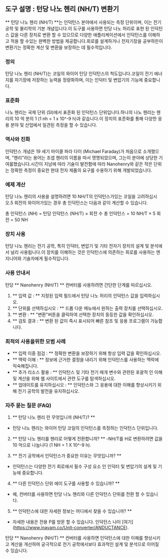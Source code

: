 ## 도구 설명 : 턴당 나노 헨리 (NH/T) 변환기

** 턴당 나노 헨리 (NH/T) **는 인덕턴스 분야에서 사용되는 측정 단위이며, 이는 전기 공학 및 물리학의 기본 개념입니다.이 도구를 사용하면 턴당 나노 허리로 표현 된 인덕턴스 값을 다른 장치로 변환 할 수 있으므로 다양한 애플리케이션에서 인덕턴스를 이해하고 적용 할 수있는 완벽한 방법을 제공합니다.회로를 설계하거나 전자기장을 공부하든이 변환기는 정확한 계산 및 변환을 보장하는 데 필수적입니다.

### 정의

턴당 나노 헨리 (NH/T)는 코일의 와이어 턴당 인덕턴스의 척도입니다.코일이 전기 에너지를 자기장에 저장하는 능력을 정량화하며, 이는 인덕터 및 변압기의 기능에 중요합니다.

### 표준화

나노 헨리는 국제 단위 (SI)에서 표준화 된 인덕턴스 단위입니다.하나의 나노 헨리는 헨리의 10 억 분의 1 (1 nh = 1 x 10^-9 h)과 같습니다.이 장치의 표준화를 통해 다양한 응용 분야 및 산업에서 일관된 측정을 할 수 있습니다.

### 역사와 진화

인덕턴스 개념은 19 세기 마이클 파라 다이 (Michael Faraday)가 처음으로 소개했으며, "헨리"라는 용어는 조셉 헨리의 이름을 따서 명명되었으며, 그는이 분야에 상당한 기여를했습니다.시간이 지남에 따라 기술이 발전함에 따라 Nanohenry와 같은 작은 단위는 정확한 측정이 중요한 현대 전자 제품의 요구를 수용하기 위해 개발되었습니다.

### 예제 계산

턴당 나노 헨리의 사용을 설명하려면 10 NH/T의 인덕턴스가있는 코일을 고려하십시오.5 회전의 와이어가있는 경우 총 인덕턴스는 다음과 같이 계산할 수 있습니다.

총 인덕턴스 (NH) = 턴당 인덕턴스 (NH/T) × 회전 수
총 인덕턴스 = 10 NH/T × 5 회전 = 50 NH

### 장치 사용

턴당 나노 헨리는 전기 공학, 특히 인덕터, 변압기 및 기타 전자기 장치의 설계 및 분석에서 널리 사용됩니다.이 장치를 이해하는 것은 인덕턴스에 의존하는 회로를 사용하는 엔지니어와 기술자에게 필수적입니다.

### 사용 안내서

턴당 ** Nanohenry (NH/T) ** 컨버터를 사용하려면 간단한 단계를 따르십시오.

1. ** 입력 값 : ** 지정된 입력 필드에서 턴당 나노 허리의 인덕턴스 값을 입력하십시오.
2. ** 단위를 선택하십시오 : ** 드롭 다운 메뉴에서 원하는 출력 장치를 선택하십시오.
3. ** 변환 : ** "변환"버튼을 클릭하여 선택한 장치의 동등한 값을 확인하십시오.
4. ** 검토 결과 : ** 변환 된 값이 즉시 표시되어 빠른 참조 및 응용 프로그램이 가능합니다.

### 최적의 사용을위한 모범 사례

- ** 입력 이중 점검 : ** 정확한 변환을 보장하기 위해 항상 입력 값을 확인하십시오.
- ** 맥락 이해 : ** 정보에 근거한 결정을 내리기 위해 인덕턴스를 사용하는 맥락에 익숙해집니다.
- ** 추가 리소스 활용 : ** 인덕턴스 및 기타 전기 매개 변수와 관련된 포괄적 인 이해 및 계산을 위해 웹 사이트에서 관련 도구를 탐색하십시오.
- ** 업데이트를 유지하십시오 : ** 인덕턴스와 그 응용에 대한 이해를 향상시키기 위해 전기 공학의 발전을 유지하십시오.

### 자주 묻는 질문 (FAQ)

1. ** 턴당 나노 헨리 란 무엇입니까 (NH/T)? **
- 턴당 나노 헨리는 와이어 턴당 코일의 인덕턴스를 측정하는 인덕턴스 단위입니다.

2. ** 턴당 나노 헨리를 헨리로 어떻게 전환합니까? **
-NH/T를 H로 변환하려면 값을 10 억으로 나눕니다 (1 NH = 1 X 10^-9 h).

3. ** 전기 공학에서 인덕턴스가 중요한 이유는 무엇입니까? **
- 인덕턴스는 다양한 전기 회로에서 필수 구성 요소 인 인덕터 및 변압기의 설계 및 기능에 중요합니다.

4. ** 다른 인덕턴스 단위 에이 도구를 사용할 수 있습니까? **
- 예, 컨버터를 사용하면 턴당 나노 헨리와 다른 인덕턴스 단위를 전환 할 수 있습니다.

5. ** 인덕턴스에 대한 자세한 정보는 어디에서 찾을 수 있습니까? **
- 자세한 내용은 전용 P를 방문 할 수 있습니다. 인덕턴스 나이 [여기] (https://www.inayam.co/Unit-converter/ANDUCTANCE).

턴당 ** Nanohenry (NH/T) ** 컨버터를 사용하면 인덕턴스에 대한 이해를 향상시키고 계산을 개선하여 궁극적으로 전기 공학에서보다 효과적인 설계 및 분석으로 이어질 수 있습니다.